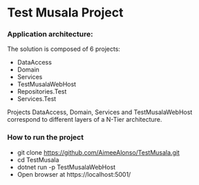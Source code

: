 # Test Musala Project 
### Application architecture:
The solution is composed of 6 projects:
- DataAccess 
- Domain
- Services
- TestMusalaWebHost
- Repositories.Test
- Services.Test

Projects DataAccess, Domain, Services and TestMusalaWebHost correspond to different layers of a N-Tier architecture.

### How to run the project
- git clone https://github.com/AimeeAlonso/TestMusala.git
- cd TestMusala
- dotnet run -p TestMusalaWebHost
- Open browser at https://localhost:5001/

